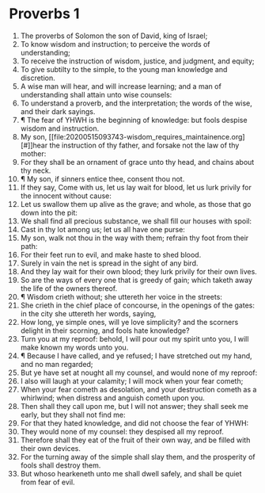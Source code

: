 ﻿# Proverbs 1
1. The proverbs of Solomon the son of David, king of Israel; 
2. To know wisdom and instruction; to perceive the words of understanding; 
3. To receive the instruction of wisdom, justice, and judgment, and equity; 
4. To give subtilty to the simple, to the young man knowledge and discretion. 
5. A wise man will hear, and will increase learning; and a man of understanding shall attain unto wise counsels: 
6. To understand a proverb, and the interpretation; the words of the wise, and their dark sayings. 
7. ¶ The fear of YHWH is the beginning of knowledge: but fools despise wisdom and instruction. 
8. My son, [[file:20200515093743-wisdom_requires_maintainence.org][#]]hear the instruction of thy father, and forsake not the law of thy mother: 
9. For they shall be an ornament of grace unto thy head, and chains about thy neck. 
10. ¶ My son, if sinners entice thee, consent thou not. 
11. If they say, Come with us, let us lay wait for blood, let us lurk privily for the innocent without cause: 
12. Let us swallow them up alive as the grave; and whole, as those that go down into the pit: 
13. We shall find all precious substance, we shall fill our houses with spoil: 
14. Cast in thy lot among us; let us all have one purse: 
15. My son, walk not thou in the way with them; refrain thy foot from their path: 
16. For their feet run to evil, and make haste to shed blood. 
17. Surely in vain the net is spread in the sight of any bird. 
18. And they lay wait for their own blood; they lurk privily for their own lives. 
19. So are the ways of every one that is greedy of gain; which taketh away the life of the owners thereof. 
20. ¶ Wisdom crieth without; she uttereth her voice in the streets: 
21. She crieth in the chief place of concourse, in the openings of the gates: in the city she uttereth her words, saying, 
22. How long, ye simple ones, will ye love simplicity? and the scorners delight in their scorning, and fools hate knowledge? 
23. Turn you at my reproof: behold, I will pour out my spirit unto you, I will make known my words unto you. 
24. ¶ Because I have called, and ye refused; I have stretched out my hand, and no man regarded; 
25. But ye have set at nought all my counsel, and would none of my reproof: 
26. I also will laugh at your calamity; I will mock when your fear cometh; 
27. When your fear cometh as desolation, and your destruction cometh as a whirlwind; when distress and anguish cometh upon you. 
28. Then shall they call upon me, but I will not answer; they shall seek me early, but they shall not find me: 
29. For that they hated knowledge, and did not choose the fear of YHWH: 
30. They would none of my counsel: they despised all my reproof. 
31. Therefore shall they eat of the fruit of their own way, and be filled with their own devices. 
32. For the turning away of the simple shall slay them, and the prosperity of fools shall destroy them. 
33. But whoso hearkeneth unto me shall dwell safely, and shall be quiet from fear of evil. 
